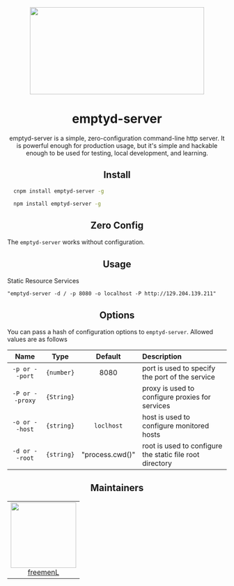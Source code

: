 
<div align="center">
  <a href="http://nodejs.cn/">
    <img width="400" height="200"
      src="http://img0.imgtn.bdimg.com/it/u=491865045,1211705331&fm=26&gp=0.jpg">
  </a>
  <h1>emptyd-server</h1>
  <p>emptyd-server is a simple, zero-configuration command-line http server. It is powerful enough for production usage, but it's simple and hackable enough to be used for testing, local development, and learning.</p>
</div>

<h2 align="center">Install</h2>

```bash
  cnpm install emptyd-server -g
```

```bash
  npm install emptyd-server -g
```

<h2 align="center">Zero Config</h2>

The `emptyd-server` works without configuration.  

<h2 align="center">Usage</h2>

Static Resource Services

```
"emptyd-server -d / -p 8080 -o localhost -P http://129.204.139.211"

```

<h2 align="center">Options</h2>

You can pass a hash of configuration options to `emptyd-server`.
Allowed values are as follows

|Name|Type|Default|Description|
|:--:|:--:|:-----:|:----------|
|`-p or --port`|`{number}`|8080|port is used to specify the port of the service|
|`-P or --proxy`|`{String}`||proxy is used to configure proxies for services|
|`-o or --host`|`{string}`|`loclhost`|host is used to configure monitored hosts|
|`-d or --root`|`{string}`|"process.cwd()"|root is used to configure the static file root directory|

<h2 align="center">Maintainers</h2>

<table>
  <tbody>
    <tr>
      <td align="center">
        <img width="150" height="150"
        src="https://www.lgstatic.com/i/image/M00/70/45/CgpEMlm1eoaAT-7PAACXDPj8MC493.jpeg">
        </br>
        <a href="https://github.com/freemenL">freemenL</a>
      </td>
    </tr>
  <tbody>
</table>
